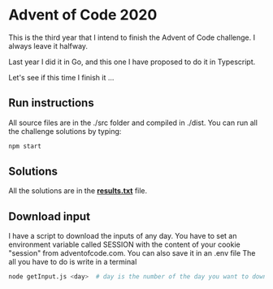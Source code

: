 # Advent of Code 2020

This is the third year that I intend to finish the Advent of Code challenge. I always leave it halfway.

Last year I did it in Go, and this one I have proposed to do it in Typescript.

Let's see if this time I finish it ...

## Run instructions

All source files are in the ./src folder and compiled in ./dist. You can run all the challenge solutions by typing:

```bash
npm start
```

## Solutions

All the solutions are in the **[results.txt](https://github.com/danitetus/aoc2020/blob/main/results.txt)** file.

## Download input

I have a script to download the inputs of any day. You have to set an environment variable called SESSION with the
content of your cookie "session" from adventofcode.com. You can also save it in an .env file
The all you have to do is write in a terminal
```bash
node getInput.js <day>  # day is the number of the day you want to download
```
